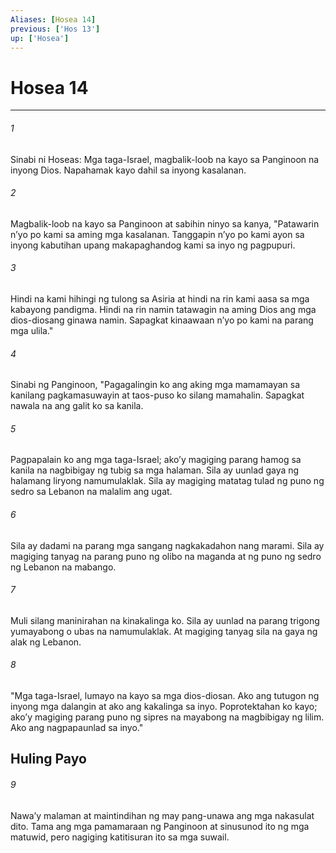 ```yaml
---
Aliases: [Hosea 14]
previous: ['Hos 13']
up: ['Hosea']
---
```

# Hosea 14

***


###### 1 


Sinabi ni Hoseas: Mga taga-Israel, magbalik-loob na kayo sa Panginoon na inyong Dios. Napahamak kayo dahil sa inyong kasalanan. 


###### 2 


Magbalik-loob na kayo sa Panginoon at sabihin ninyo sa kanya, "Patawarin nʼyo po kami sa aming mga kasalanan. Tanggapin nʼyo po kami ayon sa inyong kabutihan upang makapaghandog kami sa inyo ng pagpupuri. 


###### 3 


Hindi na kami hihingi ng tulong sa Asiria at hindi na rin kami aasa sa mga kabayong pandigma. Hindi na rin namin tatawagin na aming Dios ang mga dios-diosang ginawa namin. Sapagkat kinaawaan nʼyo po kami na parang mga ulila." 


###### 4 


Sinabi ng Panginoon, "Pagagalingin ko ang aking mga mamamayan sa kanilang pagkamasuwayin at taos-puso ko silang mamahalin. Sapagkat nawala na ang galit ko sa kanila. 


###### 5 


Pagpapalain ko ang mga taga-Israel; akoʼy magiging parang hamog sa kanila na nagbibigay ng tubig sa mga halaman. Sila ay uunlad gaya ng halamang liryong namumulaklak. Sila ay magiging matatag tulad ng puno ng sedro sa Lebanon na malalim ang ugat. 


###### 6 


Sila ay dadami na parang mga sangang nagkakadahon nang marami. Sila ay magiging tanyag na parang puno ng olibo na maganda at ng puno ng sedro ng Lebanon na mabango. 


###### 7 


Muli silang maninirahan na kinakalinga ko. Sila ay uunlad na parang trigong yumayabong o ubas na namumulaklak. At magiging tanyag sila na gaya ng alak ng Lebanon. 


###### 8 


"Mga taga-Israel, lumayo na kayo sa mga dios-diosan. Ako ang tutugon ng inyong mga dalangin at ako ang kakalinga sa inyo. Poprotektahan ko kayo; akoʼy magiging parang puno ng sipres na mayabong na magbibigay ng lilim. Ako ang nagpapaunlad sa inyo." 

## Huling Payo 


###### 9 


Nawaʼy malaman at maintindihan ng may pang-unawa ang mga nakasulat dito. Tama ang mga pamamaraan ng Panginoon at sinusunod ito ng mga matuwid, pero nagiging katitisuran ito sa mga suwail.

